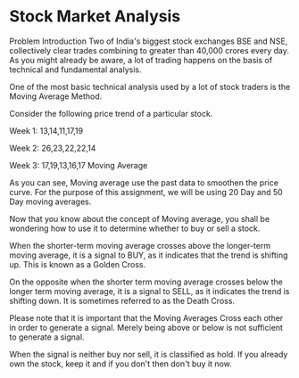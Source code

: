 # Stock Market Analysis
Problem Introduction
Two of India's biggest stock exchanges BSE and NSE, collectively clear trades combining to greater than 40,000 crores every day. As you might already be aware, a lot of trading happens on the basis of technical and fundamental analysis.

 

One of the most basic technical analysis used by a lot of stock traders is the Moving Average Method. 

Consider the following price trend of a particular stock.

 

Week 1: 13,14,11,17,19

Week 2: 26,23,22,22,14

Week 3: 17,19,13,16,17
Moving Average

As you can see, Moving average use the past data to smoothen the price curve. For the purpose of this assignment, we will be using 20 Day and 50 Day moving averages.

 

Now that you know about the concept of Moving average, you shall be wondering how to use it to determine whether to buy or sell a stock.

 

When the shorter-term moving average crosses above the longer-term moving average, it is a signal to BUY, as it indicates that the trend is shifting up. This is known as a Golden Cross.

 

On the opposite when the shorter term moving average crosses below the longer term moving average, it is a signal to SELL, as it indicates the trend is shifting down. It is sometimes referred to as the Death Cross.

 

Please note that it is important that the Moving Averages Cross each other in order to generate a signal. Merely being above or below is not sufficient to generate a signal.

 

When the signal is neither buy nor sell, it is classified as hold. If you already own the stock, keep it and if you don't then don't buy it now.
